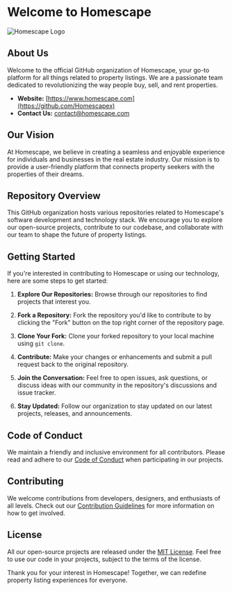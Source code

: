 # Welcome to Homescape

![Homescape Logo](https://example.com/homescape-logo.png)

## About Us

Welcome to the official GitHub organization of Homescape, your go-to platform for all things related to property listings. We are a passionate team dedicated to revolutionizing the way people buy, sell, and rent properties.

- **Website:** [https://www.homescape.com](https://github.com/Homescapex)
- **Contact Us:** [contact@homescape.com](https://github.com/Homescapex)

## Our Vision

At Homescape, we believe in creating a seamless and enjoyable experience for individuals and businesses in the real estate industry. Our mission is to provide a user-friendly platform that connects property seekers with the properties of their dreams.

## Repository Overview

This GitHub organization hosts various repositories related to Homescape's software development and technology stack. We encourage you to explore our open-source projects, contribute to our codebase, and collaborate with our team to shape the future of property listings.

## Getting Started

If you're interested in contributing to Homescape or using our technology, here are some steps to get started:

1. **Explore Our Repositories:** Browse through our repositories to find projects that interest you.

2. **Fork a Repository:** Fork the repository you'd like to contribute to by clicking the "Fork" button on the top right corner of the repository page.

3. **Clone Your Fork:** Clone your forked repository to your local machine using `git clone`.

4. **Contribute:** Make your changes or enhancements and submit a pull request back to the original repository.

5. **Join the Conversation:** Feel free to open issues, ask questions, or discuss ideas with our community in the repository's discussions and issue tracker.

6. **Stay Updated:** Follow our organization to stay updated on our latest projects, releases, and announcements.

## Code of Conduct

We maintain a friendly and inclusive environment for all contributors. Please read and adhere to our [Code of Conduct](CODE_OF_CONDUCT.md) when participating in our projects.

## Contributing

We welcome contributions from developers, designers, and enthusiasts of all levels. Check out our [Contribution Guidelines](CONTRIBUTING.md) for more information on how to get involved.

## License

All our open-source projects are released under the [MIT License](LICENSE.md). Feel free to use our code in your projects, subject to the terms of the license.

Thank you for your interest in Homescape! Together, we can redefine property listing experiences for everyone.
